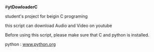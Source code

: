 #**ytDowloaderC**

student's project for  beigin C programing

this script can download Audio and Video on youtube


Before using this script, please make sure that C and python is installed.

python : www.python.org
